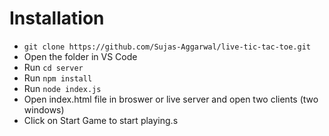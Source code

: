 # Installation
- ```git clone https://github.com/Sujas-Aggarwal/live-tic-tac-toe.git```
- Open the folder in VS Code
- Run ```cd server```
- Run ```npm install```
- Run ```node index.js```
- Open index.html file in broswer or live server and open two clients (two windows)
- Click on Start Game to start playing.s